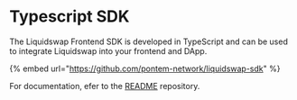 # Typescript SDK

The Liquidswap Frontend SDK is developed in TypeScript and can be used to integrate Liquidswap into your frontend and DApp.

{% embed url="https://github.com/pontem-network/liquidswap-sdk" %}

For documentation, efer to the [README](https://github.com/pontem-network/liquidswap-sdk#liquidswap-sdk) repository.
